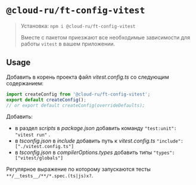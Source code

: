 # `@cloud-ru/ft-config-vitest`

> Установка: `npm i @cloud-ru/ft-config-vitest`
>
> Вместе с пакетом приезжают все необходимые зависимости для работы `vitest` в вашем приложении.

## Usage

Добавить в корень проекта файл _vitest.config.ts_ со следующим содержанием:

```ts
import createConfig from '@cloud-ru/ft-config-vitest';
export default createConfig();
// or export default createConfig(overrideDefaults);
```

Добавить:
- в раздел _scripts_ в _package.json_ добавить команду ```"test:unit": "vitest run"``` .
- в _tsconfig.json_ в _include_ добавить путь к _vitest.config.ts_ ```"include": ["./vitest.config.ts"]```
- в _tsconfig.json_ в _compilerOptions.types_ добавить типы ```"types": ["vitest/globals"]```

Регулярное выражение по которому запускаются тесты ```**/__tests__/**/*.spec.(ts|js)x?```.
